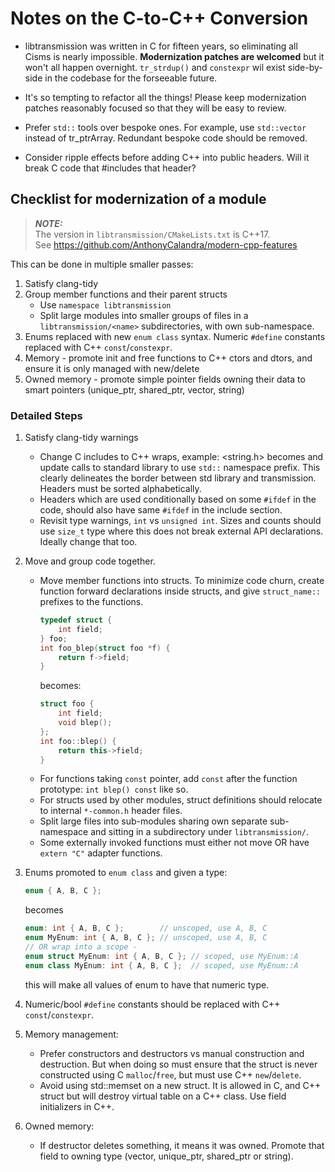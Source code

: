 # Notes on the C-to-C++ Conversion

- libtransmission was written in C for fifteen years, so eliminating all Cisms is nearly impossible. **Modernization
  patches are welcomed** but it won't all happen overnight. `tr_strdup()` and `constexpr` wil exist side-by-side in the
  codebase for the forseeable future.

- It's so tempting to refactor all the things! Please keep modernization patches reasonably focused so that they will be
  easy to review.

- Prefer `std::` tools over bespoke ones. For example, use `std::vector`
  instead of tr_ptrArray. Redundant bespoke code should be removed.

- Consider ripple effects before adding C++ into public headers. Will it break C code that #includes that header?

## Checklist for modernization of a module

> **_NOTE:_**   
> The version in `libtransmission/CMakeLists.txt` is C++17.   
> See https://github.com/AnthonyCalandra/modern-cpp-features

This can be done in multiple smaller passes:

1. Satisfy clang-tidy
2. Group member functions and their parent structs
    - Use `namespace libtransmission`
    - Split large modules into smaller groups of files in a `libtransmission/<name>` subdirectories, with own
      sub-namespace.
3. Enums replaced with new `enum class` syntax. Numeric `#define` constants replaced with C++ `const`/`constexpr`.
4. Memory - promote init and free functions to C++ ctors and dtors, and ensure it is only managed with new/delete
5. Owned memory - promote simple pointer fields owning their data to smart pointers (unique_ptr, shared_ptr, vector,
   string)

### Detailed Steps

1. Satisfy clang-tidy warnings
    - Change C includes to C++ wraps, example: <string.h> becomes <cstring> and update calls to standard library to
      use `std::` namespace prefix. This clearly delineates the border between std library and transmission. Headers
      must be sorted alphabetically.
    - Headers which are used conditionally based on some `#ifdef` in the code, should also have same `#ifdef` in the
      include section.
    - Revisit type warnings, `int` vs `unsigned int`. Sizes and counts should use `size_t` type where this does not
      break external API declarations. Ideally change that too.
2. Move and group code together.
    - Move member functions into structs. To minimize code churn, create function forward declarations inside structs,
      and give `struct_name::` prefixes to the functions.
       ```c++
       typedef struct {
           int field;
       } foo;
       int foo_blep(struct foo *f) {
           return f->field;
       }
       ```
      becomes:
       ```c++
       struct foo {
           int field;
           void blep(); 
       };
       int foo::blep() {
           return this->field; 
       }
       ```
    - For functions taking `const` pointer, add `const` after the function prototype: `int blep() const` like so.
    - For structs used by other modules, struct definitions should relocate to internal `*-common.h` header files.
    - Split large files into sub-modules sharing own separate sub-namespace and sitting in a subdirectory
      under `libtransmission/`.
    - Some externally invoked functions must either not move OR have `extern "C"` adapter functions.

3. Enums promoted to `enum class` and given a type:
   ```c++
   enum { A, B, C };
   ```
   becomes
   ```c++
   enum: int { A, B, C };        // unscoped, use A, B, C
   enum MyEnum: int { A, B, C }; // unscoped, use A, B, C
   // OR wrap into a scope -
   enum struct MyEnum: int { A, B, C }; // scoped, use MyEnum::A
   enum class MyEnum: int { A, B, C };  // scoped, use MyEnum::A
   ```
   this will make all values of enum to have that numeric type.

4. Numeric/bool `#define` constants should be replaced with C++ `const`/`constexpr`.

6. Memory management:
    - Prefer constructors and destructors vs manual construction and destruction. But when doing so must ensure that the
      struct is never constructed using C `malloc`/`free`, but must use C++ `new`/`delete`.
    - Avoid using std::memset on a new struct. It is allowed in C, and C++ struct but will destroy virtual table on a
      C++ class. Use field initializers in C++.

7. Owned memory:
    - If destructor deletes something, it means it was owned. Promote that field to owning type (vector, unique_ptr,
      shared_ptr or string).
    